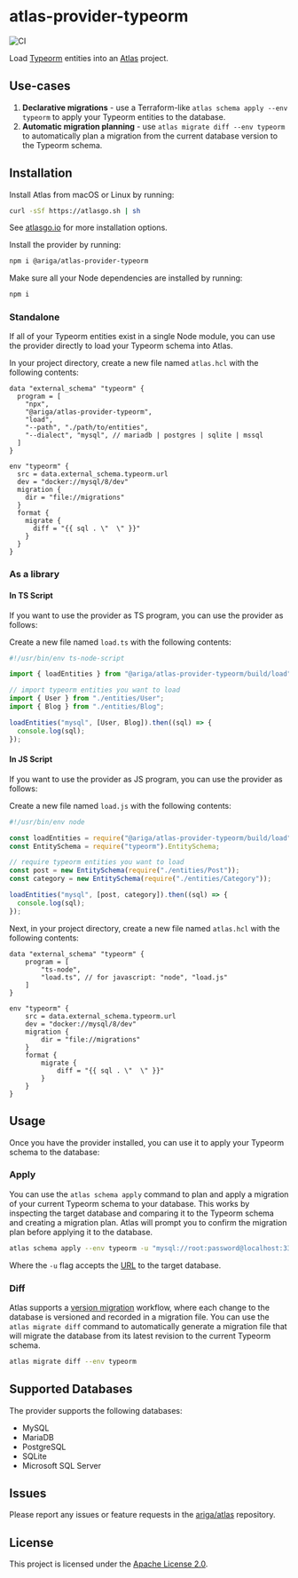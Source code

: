 # atlas-provider-typeorm

![CI](https://github.com/ariga/atlas-provider-typeorm/actions/workflows/ci.yaml/badge.svg)

Load [Typeorm](https://typeorm.io/) entities into an [Atlas](https://atlasgo.io) project.

## Use-cases
1. **Declarative migrations** - use a Terraform-like `atlas schema apply --env typeorm` to apply your Typeorm entities to the database.
2. **Automatic migration planning** - use `atlas migrate diff --env typeorm` to automatically plan a migration from the current database version to the Typeorm schema.

## Installation

Install Atlas from macOS or Linux by running:
```bash
curl -sSf https://atlasgo.sh | sh
```
See [atlasgo.io](https://atlasgo.io/getting-started#installation) for more installation options.

Install the provider by running:
```bash
npm i @ariga/atlas-provider-typeorm
```

Make sure all your Node dependencies are installed by running:
```bash
npm i
```

### Standalone 

If all of your Typeorm entities exist in a single Node module, 
you can use the provider directly to load your Typeorm schema into Atlas.

In your project directory, create a new file named `atlas.hcl` with the following contents:

```hcl
data "external_schema" "typeorm" {
  program = [
    "npx",
    "@ariga/atlas-provider-typeorm",
    "load",
    "--path", "./path/to/entities",
    "--dialect", "mysql", // mariadb | postgres | sqlite | mssql
  ]
}

env "typeorm" {
  src = data.external_schema.typeorm.url
  dev = "docker://mysql/8/dev"
  migration {
    dir = "file://migrations"
  }
  format {
    migrate {
      diff = "{{ sql . \"  \" }}"
    }
  }
}
```

### As a library

#### In TS Script 

If you want to use the provider as TS program, you can use the provider as follows:

Create a new file named `load.ts` with the following contents:

```ts
#!/usr/bin/env ts-node-script

import { loadEntities } from "@ariga/atlas-provider-typeorm/build/load";

// import typeorm entities you want to load
import { User } from "./entities/User";
import { Blog } from "./entities/Blog";

loadEntities("mysql", [User, Blog]).then((sql) => {
  console.log(sql);
});
```


#### In JS Script 

If you want to use the provider as JS program, you can use the provider as follows:

Create a new file named `load.js` with the following contents:

```js
#!/usr/bin/env node

const loadEntities = require("@ariga/atlas-provider-typeorm/build/load").loadEntities;
const EntitySchema = require("typeorm").EntitySchema;

// require typeorm entities you want to load
const post = new EntitySchema(require("./entities/Post"));
const category = new EntitySchema(require("./entities/Category"));

loadEntities("mysql", [post, category]).then((sql) => {
  console.log(sql);
});
```

Next, in your project directory, create a new file named `atlas.hcl` with the following contents:

```hcl
data "external_schema" "typeorm" {
    program = [
        "ts-node",
        "load.ts", // for javascript: "node", "load.js"
    ]
}

env "typeorm" {
    src = data.external_schema.typeorm.url
    dev = "docker://mysql/8/dev"
    migration {
        dir = "file://migrations"
    }
    format {
        migrate {
            diff = "{{ sql . \"  \" }}"
        }
    }
}
```

## Usage

Once you have the provider installed, you can use it to apply your Typeorm schema to the database:


### Apply

You can use the `atlas schema apply` command to plan and apply a migration of your current Typeorm schema
to your database. This works by inspecting the target database and comparing it to the
Typeorm schema and creating a migration plan. Atlas will prompt you to confirm the migration plan
before applying it to the database.

```bash
atlas schema apply --env typeorm -u "mysql://root:password@localhost:3306/mydb"
```
Where the `-u` flag accepts the [URL](https://atlasgo.io/concepts/url) to the
target database.

### Diff

Atlas supports a [version migration](https://atlasgo.io/concepts/declarative-vs-versioned#versioned-migrations) 
workflow, where each change to the database is versioned and recorded in a migration file. You can use the
`atlas migrate diff` command to automatically generate a migration file that will migrate the database
from its latest revision to the current Typeorm schema.

```bash
atlas migrate diff --env typeorm 
````

## Supported Databases

The provider supports the following databases:
* MySQL
* MariaDB
* PostgreSQL
* SQLite
* Microsoft SQL Server

## Issues

Please report any issues or feature requests in the [ariga/atlas](https://github.com/ariga/atlas/issues) repository.

## License

This project is licensed under the [Apache License 2.0](LICENSE).
